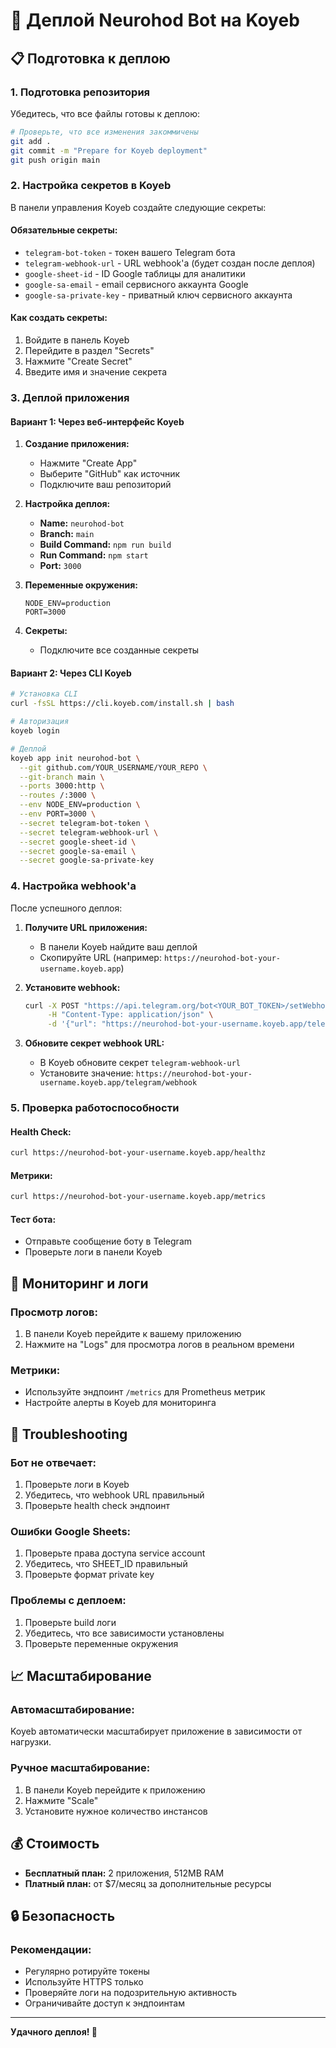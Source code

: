 # 🚀 Деплой Neurohod Bot на Koyeb

## 📋 Подготовка к деплою

### 1. Подготовка репозитория

Убедитесь, что все файлы готовы к деплою:

```bash
# Проверьте, что все изменения закоммичены
git add .
git commit -m "Prepare for Koyeb deployment"
git push origin main
```

### 2. Настройка секретов в Koyeb

В панели управления Koyeb создайте следующие секреты:

#### Обязательные секреты:
- `telegram-bot-token` - токен вашего Telegram бота
- `telegram-webhook-url` - URL webhook'а (будет создан после деплоя)
- `google-sheet-id` - ID Google таблицы для аналитики
- `google-sa-email` - email сервисного аккаунта Google
- `google-sa-private-key` - приватный ключ сервисного аккаунта

#### Как создать секреты:
1. Войдите в панель Koyeb
2. Перейдите в раздел "Secrets"
3. Нажмите "Create Secret"
4. Введите имя и значение секрета

### 3. Деплой приложения

#### Вариант 1: Через веб-интерфейс Koyeb

1. **Создание приложения:**
   - Нажмите "Create App"
   - Выберите "GitHub" как источник
   - Подключите ваш репозиторий

2. **Настройка деплоя:**
   - **Name:** `neurohod-bot`
   - **Branch:** `main`
   - **Build Command:** `npm run build`
   - **Run Command:** `npm start`
   - **Port:** `3000`

3. **Переменные окружения:**
   ```
   NODE_ENV=production
   PORT=3000
   ```

4. **Секреты:**
   - Подключите все созданные секреты

#### Вариант 2: Через CLI Koyeb

```bash
# Установка CLI
curl -fsSL https://cli.koyeb.com/install.sh | bash

# Авторизация
koyeb login

# Деплой
koyeb app init neurohod-bot \
  --git github.com/YOUR_USERNAME/YOUR_REPO \
  --git-branch main \
  --ports 3000:http \
  --routes /:3000 \
  --env NODE_ENV=production \
  --env PORT=3000 \
  --secret telegram-bot-token \
  --secret telegram-webhook-url \
  --secret google-sheet-id \
  --secret google-sa-email \
  --secret google-sa-private-key
```

### 4. Настройка webhook'а

После успешного деплоя:

1. **Получите URL приложения:**
   - В панели Koyeb найдите ваш деплой
   - Скопируйте URL (например: `https://neurohod-bot-your-username.koyeb.app`)

2. **Установите webhook:**
   ```bash
   curl -X POST "https://api.telegram.org/bot<YOUR_BOT_TOKEN>/setWebhook" \
        -H "Content-Type: application/json" \
        -d '{"url": "https://neurohod-bot-your-username.koyeb.app/telegram/webhook"}'
   ```

3. **Обновите секрет webhook URL:**
   - В Koyeb обновите секрет `telegram-webhook-url`
   - Установите значение: `https://neurohod-bot-your-username.koyeb.app/telegram/webhook`

### 5. Проверка работоспособности

#### Health Check:
```bash
curl https://neurohod-bot-your-username.koyeb.app/healthz
```

#### Метрики:
```bash
curl https://neurohod-bot-your-username.koyeb.app/metrics
```

#### Тест бота:
- Отправьте сообщение боту в Telegram
- Проверьте логи в панели Koyeb

## 🔧 Мониторинг и логи

### Просмотр логов:
1. В панели Koyeb перейдите к вашему приложению
2. Нажмите на "Logs" для просмотра логов в реальном времени

### Метрики:
- Используйте эндпоинт `/metrics` для Prometheus метрик
- Настройте алерты в Koyeb для мониторинга

## 🚨 Troubleshooting

### Бот не отвечает:
1. Проверьте логи в Koyeb
2. Убедитесь, что webhook URL правильный
3. Проверьте health check эндпоинт

### Ошибки Google Sheets:
1. Проверьте права доступа service account
2. Убедитесь, что SHEET_ID правильный
3. Проверьте формат private key

### Проблемы с деплоем:
1. Проверьте build логи
2. Убедитесь, что все зависимости установлены
3. Проверьте переменные окружения

## 📈 Масштабирование

### Автомасштабирование:
Koyeb автоматически масштабирует приложение в зависимости от нагрузки.

### Ручное масштабирование:
1. В панели Koyeb перейдите к приложению
2. Нажмите "Scale"
3. Установите нужное количество инстансов

## 💰 Стоимость

- **Бесплатный план:** 2 приложения, 512MB RAM
- **Платный план:** от $7/месяц за дополнительные ресурсы

## 🔒 Безопасность

### Рекомендации:
- Регулярно ротируйте токены
- Используйте HTTPS только
- Проверяйте логи на подозрительную активность
- Ограничивайте доступ к эндпоинтам

---

**Удачного деплоя! 🎉**
